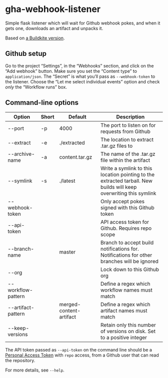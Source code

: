 # gha-webhook-listener

Simple flask listener which will wait for Github webhook pokes, and when it
gets one, downloads an artifact and unpacks it.

Based on [a Buildkite version](https://github.com/matrix-org/buildkite-webhook-listener).

## Github setup

Go to the project “Settings”, in the “Webhooks” section, and click on the “Add webhook” button.
Make sure you set the “Content type” to `application/json`.
The “Secret” is what you’ll pass as `--webhook-token` to the listener.
Choose the “Let me select individual events” option and check *only* the “Workflow runs” box.


## Command-line options

| Option             | Short | Default                 | Description                                                                                                       |
|--------------------|-------|-------------------------|-------------------------------------------------------------------------------------------------------------------|
| --port             | -p    | 4000                    | The port to listen on for requests from Github                                                                    |
| --extract          | -e    | ./extracted             | The location to extract .tar.gz files to                                                                          |
| --archive-name     | -a    | content.tar.gz          | The name of the .tar.gz file within the artifact                                                                  |
| --symlink          | -s    | ./latest                | Write a symlink to this location pointing to the extracted tarball. New builds will keep overwriting this symlink |
| --webhook-token    |       |                         | Only accept pokes signed with this Github token                                                                   |
| --api-token        |       |                         | API access token for Github. Requires repo scope                                                                  |
| --branch-name      |       | master                  | Branch to accept build notifications for. Notifications for other branches will be ignored                        |
| --org              |       |                         | Lock down to this Github org                                                                                      |
| --workflow-pattern |       |                         | Define a regex which workflow names must match                                                                    |
| --artifact-pattern |       | merged-content-artifact | Define a regex which artifact names must match                                                                    |
| --keep-versions    |       |                         | Retain only this number of versions on disk. Set to a positive integer                                            |

The API token passed as `--api-token` on the command line should be a 
[Personal Access Token](https://docs.github.com/en/authentication/keeping-your-account-and-data-secure/creating-a-personal-access-token) 
with `repo` access, from a Github user that can read the repository.

For more details, see `--help`.
